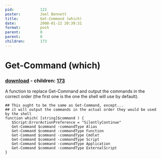 ```yaml
---
pid:            122
poster:         Joel Bennett
title:          Get-Command (which)
date:           2008-01-22 20:39:31
format:         posh
parent:         0
parent:         0
children:       173
---
```


# Get-Command (which)

### [download](122.ps1) - children: [173](173.md)

A function to replace Get-Command and output the commands in the correct order (the first one is the one the shell will use by default).

```posh
## This ought to be the same as Get-Command, except...
## it will output the commands in the actual order they would be used by the shell
function which( [string]$command ) {
   $Script:ErrorActionPreference = "SilentlyContinue"
   Get-Command $command -commandType Alias 
   Get-Command $command -commandType Function
   Get-Command $command -commandType Cmdlet
   Get-Command $command -commandType Script
   Get-Command $command -commandType Application
   Get-Command $command -commandType ExternalScript
}
```
